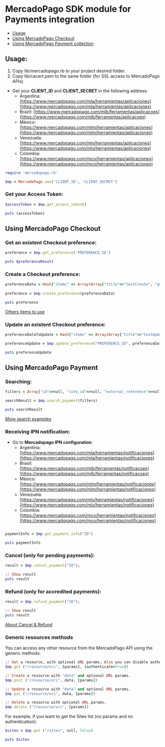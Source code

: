 # MercadoPago SDK module for Payments integration

* [Usage](#usage)
* [Using MercadoPago Checkout](#checkout)
* [Using MercadoPago Payment collection](#payments)

<a name="usage"></a>
## Usage:

1. Copy lib/mercadopago.rb to your project desired folder.
2. Copy lib/cacert.pem to the same folder (for SSL access to MercadoPago APIs).

* Get your **CLIENT_ID** and **CLIENT_SECRET** in the following address:
    * Argentina: [https://www.mercadopago.com/mla/herramientas/aplicaciones](https://www.mercadopago.com/mla/herramientas/aplicaciones)
    * Brazil: [https://www.mercadopago.com/mlb/ferramentas/aplicacoes](https://www.mercadopago.com/mlb/ferramentas/aplicacoes)
    * México: [https://www.mercadopago.com/mlm/herramientas/aplicaciones](https://www.mercadopago.com/mlm/herramientas/aplicaciones)
    * Venezuela: [https://www.mercadopago.com/mlv/herramientas/aplicaciones](https://www.mercadopago.com/mlv/herramientas/aplicaciones)
    * Colombia: [https://www.mercadopago.com/mco/herramientas/aplicaciones](https://www.mercadopago.com/mco/herramientas/aplicaciones)

```ruby
require 'mercadopago.rb'

$mp = MercadoPago.new('CLIENT_ID', 'CLIENT_SECRET')
```

### Get your Access Token:

```ruby
$accessToken = $mp.get_access_token()

puts (accessToken)
```

<a name="checkout"></a>
## Using MercadoPago Checkout

### Get an existent Checkout preference:

```ruby
preference = $mp.get_preference('PREFERENCE_ID')

puts $preferenceResult
```

### Create a Checkout preference:

```ruby
preferenceData = Hash["items" => Array(Array["title"=>"testCreate", "quantity"=>1, "unit_price"=>10.2, "currency_id"=>"ARS"])]
    
preference = $mp.create_preference(preferenceData)

puts preference
```
<a href="http://developers.mercadopago.com/documentacion/recibir-pagos#glossary">Others items to use</a>

### Update an existent Checkout preference:

```ruby
preferenceDataToUpdate = Hash["items" => Array(Array["title"=>"testUpdated", "quantity"=>1, "unit_price"=>2])]

preferenceUpdate = $mp.update_preference("PREFERENCE_ID", preferenceDataToUpdate)

puts preferenceUpdate
```

<a name="payments"></a>
## Using MercadoPago Payment

### Searching:

```ruby    
filters = Array["id"=>null, "site_id"=>null, "external_reference"=>null]

searchResult = $mp.search_payment(filters)

puts searchResult
```
<a href="http://developers.mercadopago.com/documentacion/busqueda-de-pagos-recibidos">More search examples</a>

### Receiving IPN notification:

* Go to **Mercadopago IPN configuration**:
    * Argentina: [https://www.mercadopago.com/mla/herramientas/notificaciones](https://www.mercadopago.com/mla/herramientas/notificaciones)
    * Brasil: [https://www.mercadopago.com/mlb/ferramentas/notificacoes](https://www.mercadopago.com/mlb/ferramentas/notificacoes)
    * México: [https://www.mercadopago.com/mlm/herramientas/notificaciones](https://www.mercadopago.com/mlm/herramientas/notificaciones)
    * Venezuela: [https://www.mercadopago.com/mlv/herramientas/notificaciones](https://www.mercadopago.com/mlv/herramientas/notificaciones)
    * Colombia: [https://www.mercadopago.com/mco/herramientas/notificaciones](https://www.mercadopago.com/mco/herramientas/notificaciones)<br />

```ruby

paymentInfo = $mp.get_payment_info("ID")

puts paymentInfo
```

### Cancel (only for pending payments):

```ruby
result = $mp.cancel_payment("ID");

// Show result
puts result
```

### Refund (only for accredited payments):

```ruby
result = $mp.refund_payment("ID");

// Show result
puts result
```
<a href=http://developers.mercadopago.com/documentacion/devolucion-y-cancelacion>About Cancel & Refund</a>

### Generic resources methods

You can access any other resource from the MercadoPago API using the generic methods:

```ruby
// Get a resource, with optional URL params. Also you can disable authentication for public APIs
$mp.get ("/resource/uri", [params], [authenticate=true])

// Create a resource with "data" and optional URL params.
$mp.post ("/resource/uri", data, [params])

// Update a resource with "data" and optional URL params.
$mp.put ("/resource/uri", data, [params])

// Delete a resource with optional URL params.
$mp.delete ("/resource/uri", [params])
```

 For example, if you want to get the Sites list (no params and no authentication):

```ruby
$sites = $mp.get ("/sites", null, false)

puts $sites
```
